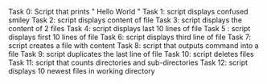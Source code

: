 Task 0: Script that prints " Hello World "
 Task 1: script displays confused smiley 
 Task 2: script displays content of file 
 Task 3: script displays the content of 2 files 
 Task 4: script displays last 10 lines of file 
 Task 5 : script displays first 10 lines of file 
 Task 6: script displays third line of file 
 Task 7: script creates a file with content 
 Task 8: script that outputs command into a file 
 Task 9: script duplicates the last line of file 
 Task 10: script deletes files 
 Task 11: script that counts directories and sub-directories 
 Task 12: script displays 10 newest files in working directory 
